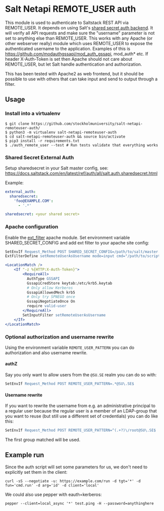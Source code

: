# Salt Netapi REMOTE_USER auth

This module is used to authenticate to Saltstack REST API via REMOTE_USER. It depends on using Salt's [shared secret auth backend](https://docs.saltstack.com/en/latest/ref/auth/all/salt.auth.sharedsecret.html). It will verify all API requests and make sure the "username" parameter is not set to anything else than REMOTE_USER. This works with any Apache (or other webserver really) module which uses REMOTE_USER to expose the authenticated username to the application. Examples of this is https://github.com/modauthgssapi/mod_auth_gssapi, mod_auth* etc. If header X-Auth-Token is set then Apache should not care about REMOTE_USER, but let Salt handle authentication and authorization.

This has been tested with Apache2 as web frontend, but it should be possible to use with others that can take input and send to output through a filter.

## Usage

### Install into a virtualenv
```
$ git clone https://github.com/stockholmuniversity/salt-netapi-remoteuser-auth/
$ python3 -m virtualenv salt-netapi-remoteuser-auth
$ cd salt-netapi-remoteuser-auth && source bin/activate
$ pip3 install -r requirements.txt
$ ./auth_remote_user --test # Run tests validate that everything works
```

### Shared Secret External Auth
Setup sharedsecret in your Salt master config, see: https://docs.saltstack.com/en/latest/ref/auth/all/salt.auth.sharedsecret.html

Example:
```yaml
external_auth:
  sharedsecret:
    'foo@EXAMPLE.COM':
      - '.*'

sharedsecret: <your shared secret>
```

### Apache configuration
Enable the [ext_filter](https://httpd.apache.org/docs/2.4/mod/mod_ext_filter.html) apache module.
Set environment variable SHARED_SECRET_CONFIG and add ext filter to your apache site config:
```apache
SetEnvIf Request_Method POST SHARED_SECRET_CONFIG=/path/to/salt/master.d/sharedsecret.conf
ExtFilterDefine setRemoteUserAsUsername mode=input cmd="/path/to/script/auth_remote_user"

<LocationMatch />
    <If "-z %{HTTP:X-Auth-Token}">
        <RequireAll>
          AuthType GSSAPI
          GssapiCredStore keytab:/etc/krb5.keytab
          # Only allow Kerberos
          GssapiAllowedMech krb5
          # Only try SPNEGO once
          GssapiNegotiateOnce On
          require valid-user
        </RequireAll>
        SetInputFilter setRemoteUserAsUsername
    </If>
</LocationMatch>
```

### Optional authorization and username rewrite

Using the environment variable `REMOTE_USER_PATTERN` you can do authorization
and also username rewrite.

#### authZ
Say you only want to allow users from the `@SU.SE`
realm you can do so with:

```apache
SetEnvIf Request_Method POST REMOTE_USER_PATTERN=.*@SU\.SE$
```

#### Username rewrite
If you want to rewrite the username from e.g. an administrative principal to a
regular user because the regular user is a member of an LDAP-group that you
want to reuse (but still use a different set of credentials) you can do like
this:
```apache
SetEnvIf Request_Method POST REMOTE_USER_PATTERN=^(.+?)\/root@SU\.SE$
```
The first group matched will be used.

## Example run

Since the auth script will set some parameters for us, we don't need to explicitly set them in the client:
```
curl -sS --negotiate -u: https://example.com/run -d tgt='*' -d fun='cmd.run' -d arg='id' -d client='local'
```

We could also use pepper with eauth=kerberos:
```
pepper --client=local_async '*' test.ping -H --password=anythinghere
```
